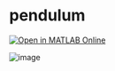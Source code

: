 # pendulum
[![Open in MATLAB Online](https://www.mathworks.com/images/responsive/global/open-in-matlab-online.svg)](https://matlab.mathworks.com/open/github/v1?repo=ta-nish18/pendulum)


![image](https://github.com/ta-nish18/pendulum/assets/54563775/475eb489-3749-4094-8bbd-dbc53515cfb5)
